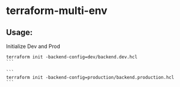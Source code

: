 # terraform-multi-env

## Usage:

Initialize Dev and Prod

````
terraform init -backend-config=dev/backend.dev.hcl
```

```
terraform init -backend-config=production/backend.production.hcl
```
